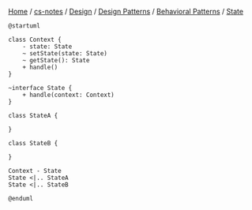 [Home](https://mengxianbin.github.io) /
[cs-notes](https://mengxianbin.github.io/cs-notes/site) /
[Design](https://mengxianbin.github.io/cs-notes/site/Design) /
[Design Patterns](https://mengxianbin.github.io/cs-notes/site/Design/Design%20Patterns) /
[Behavioral Patterns](https://mengxianbin.github.io/cs-notes/site/Design/Design%20Patterns/Behavioral%20Patterns) /
[State](https://mengxianbin.github.io/cs-notes/site/Design/Design%20Patterns/Behavioral%20Patterns/State)

```puml
@startuml

class Context {
    - state: State
    ~ setState(state: State)
    ~ getState(): State
    + handle()
}

~interface State {
    + handle(context: Context)
}

class StateA {

}

class StateB {

}

Context - State
State <|.. StateA
State <|.. StateB

@enduml
```